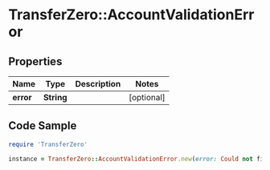 # TransferZero::AccountValidationError

## Properties

Name | Type | Description | Notes
------------ | ------------- | ------------- | -------------
**error** | **String** |  | [optional] 

## Code Sample

```ruby
require 'TransferZero'

instance = TransferZero::AccountValidationError.new(error: Could not find account)
```


